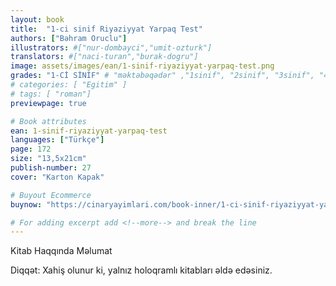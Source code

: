 ```yaml
---
layout: book
title:  "1-ci sinif Riyaziyyat Yarpaq Test"
authors: ["Bəhram Oruclu"]
illustrators: #["nur-dombayci","umit-ozturk"]
translators: #["naci-turan","burak-dogru"]
image: assets/images/ean/1-sinif-riyaziyyat-yarpaq-test.png
grades: "1-Cİ SİNİF" # "məktəbəqədər" ,"1sinif", "2sinif", "3sinif", "4sinif", "5sinif"
# categories: [ "Egitim" ]
# tags: [ "roman"]
previewpage: true

# Book attributes
ean: 1-sinif-riyaziyyat-yarpaq-test
languages: ["Türkçe"]
page: 172
size: "13,5x21cm"
publish-number: 27
cover: "Karton Kapak"

# Buyout Ecommerce
buynow: "https://cinaryayimlari.com/book-inner/1-ci-sinif-riyaziyyat-yarpaq-test-88"

# For adding excerpt add <!--more--> and break the line
---
```

Kitab Haqqında Məlumat

Diqqət: Xahiş olunur ki, yalnız holoqramlı kitabları əldə edəsiniz.
<!--more--> 